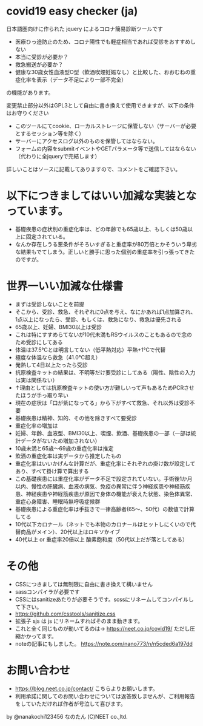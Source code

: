 # covid19 easy checker (ja)

日本語圏向けに作られた jquery によるコロナ簡易診断ツールです

- 医療ひっ迫防止のため、コロナ陽性でも軽症相当であれば受診をおすすめしない
- 本当に受診が必要か？
- 救急搬送が必要か？
- 健康な30歳女性血液型O型（飲酒喫煙妊娠なし）と比較した、おおむねの重症化率を表示（データ不足により一部不完全）

の機能があります。

変更禁止部分以外はGPL3として自由に書き換えて使用できますが、以下の条件はお守りください

- このツールにてcookie、ローカルストレージに保管しない（サーバーが必要とするセッション等を除く）
- サーバーにアクセスログ以外のものを保管してはならない。
- フォームの内容をsubmitイベントやGETパラメータ等で送信してはならない（代わりに全jqueryで完結します）

詳しいことはソースに記載してありますので、コメントをご確認下さい。

# 以下につきましてはいい加減な実装となっています。

- 基礎疾患の症状別の重症化率は、どの年齢でも65歳以上、もしくは50歳以上に固定されている。
- なんか存在しうる悪条件がそろいすぎると重症率が80万倍とかそういう卑劣な結果もでてしまう。正しいと勝手に思った個別の重症率を引っ張ってきたのですが。

# 世界一いい加減な仕様書

- まずは受診しないことを前提
- そこから、受診、救急、それぞれに0点を与え、なにかあれば1点加算され、1点以上になったら、受診、もしくは、救急になり、救急は優先される
- 65歳以上、妊婦、BMI30以上は受診
- これは特にすすめらてないが10代未満もRSウイルスのこともあるので念のため受診にしてある
- 体温は37.5℃とは明言してない（低平熱対応）平熱+1℃で代替
- 極度な体温なら救急（41.0℃超え）
- 発熱して4日以上たったら受診
- 抗原検査キットの結果は、不明等だけ要受診にしてある（陽性、陰性の入力は実は関係ない）
- ↑理由としては抗原検査キットの使い方が難しいって声もあるためPCRさせたほうが手っ取り早い
- 現在の症状は「口が紫になってる」から下がすべて救急、それ以外は受診不要
- 基礎疾患は精神、知的、その他を除きすべて要受診
- 重症化率の増加は
- 妊婦、年齢、血液型、BMI30以上、喫煙、飲酒、基礎疾患の一部（一部は統計データがないため増加されない）
- 10歳未満と65歳～69歳の重症化率は推定
- 飲酒の重症化率は実データから推定したもの
- 重症化率はいいかげんな計算だが、重症化率にそれぞれの掛け数が設定してあり、すべて掛け算で算出する
- この基礎疾患には重症化率がデータ不足で設定されていない。手術後1か月以内、慢性の肝臓病、血液の病気、免疫の異常に伴う神経疾患や神経筋疾患、神経疾患や神経筋疾患が原因で身体の機能が衰えた状態、染色体異常、重症心身障害、睡眠時無呼吸症候群
- 基礎疾患による重症化率は手抜きで一律高齢者(65～、50代）の数値で計算してる
- 10代以下カロナール（ネットでも本物のカロナールはヒットしにくいので代替商品がメイン）、20代以上はロキソかイブ
- 40代以上 or 重症率20倍以上 酸素飽和度（50代以上だが落としてある）

# その他

- CSSにつきましては無制限に自由に書き換えて構いません
- sassコンパイラが必要です
- CSSにはsanitizeあたりが必要そうです。scssにリネームしてコンパイルして下さい。
- https://github.com/csstools/sanitize.css
- 拡張子 sjs は js にリネームすればそのまま動きます。
- これと全く同じものが動いてるのは→ https://neet.co.jp/covid19/ ただし圧縮かかってます。
- noteの記事にもしました。 https://note.com/nano773/n/n5cded6a197dd

# お問い合わせ

- https://blog.neet.co.jp/contact/ こちらよりお願いします。
- 利用承諾に関してのお問い合わせについては返答致しませんが、ご利用報告をしていただければ作者が号泣して喜びます。

by @nanakochi123456 なのたん (C)NEET co.,ltd.
